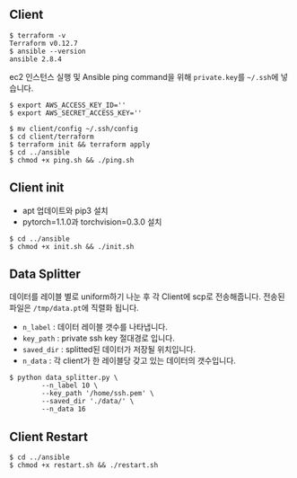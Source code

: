 ## Client
```shell
$ terraform -v
Terraform v0.12.7
$ ansible --version
ansible 2.8.4
```



ec2 인스턴스 실행 및 Ansible ping command을 위해 `private.key`를 `~/.ssh`에 넣습니다.

```shell
$ export AWS_ACCESS_KEY_ID=''
$ export AWS_SECRET_ACCESS_KEY=''

$ mv client/config ~/.ssh/config
$ cd client/terraform
$ terraform init && terraform apply
$ cd ../ansible
$ chmod +x ping.sh && ./ping.sh
```



## Client init

- apt 업데이트와 pip3 설치
- pytorch=1.1.0과 torchvision=0.3.0 설치

```shell
$ cd ../ansible
$ chmod +x init.sh && ./init.sh
```



## Data Splitter

데이터를 레이블 별로 uniform하기 나눈 후 각 Client에 scp로 전송해줍니다. 전송된 파일은 `/tmp/data.pt`에 직렬화 됩니다.

- `n_label` : 데이터 레이블 갯수를 나타냅니다.
- `key_path` : private ssh key 절대경로 입니다.
- `saved_dir` : splitted된 데이터가 저장될 위치입니다.
- `n_data` : 각 client가 한 레이블당 갖고 있는 데이터의 갯수입니다. 

```shell
$ python data_splitter.py \
		--n_label 10 \
		--key_path '/home/ssh.pem' \
		--saved_dir './data/' \
		--n_data 16
```



## Client Restart

```shell
$ cd ../ansible
$ chmod +x restart.sh && ./restart.sh
```

